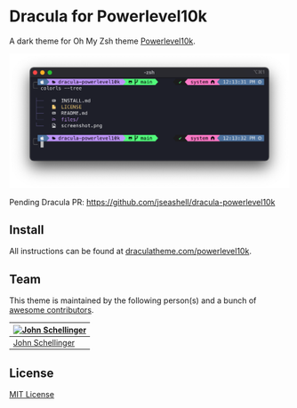 # Dracula for Powerlevel10k

A dark theme for Oh My Zsh theme [Powerlevel10k](https://github.com/romkatv/powerlevel10k).

![Screenshot](./screenshot.png)

Pending Dracula PR: https://github.com/jseashell/dracula-powerlevel10k
## Install

All instructions can be found at [draculatheme.com/powerlevel10k](https://draculatheme.com/powerlevel10k).

## Team

This theme is maintained by the following person(s) and a bunch of [awesome contributors](https://github.com/dracula/template/graphs/contributors).

[![John Schellinger](https://github.com/jseashell.png?size=100)](https://github.com/jseashell) |
--- |
[John Schellinger](https://github.com/jseashell) |

## License

[MIT License](./LICENSE)
